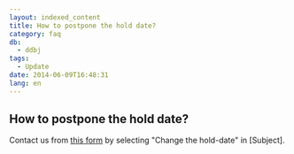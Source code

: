 ```yaml
---
layout: indexed_content
title: How to postpone the hold date?
category: faq
db:
  - ddbj
tags: 
  - Update
date: 2014-06-09T16:48:31
lang: en
---
```


## How to postpone the hold date?

<p>Contact us from <a href="/ddbj/updt-form-e.html">this form</a> by selecting "Change the hold-date" in [Subject]. </p>